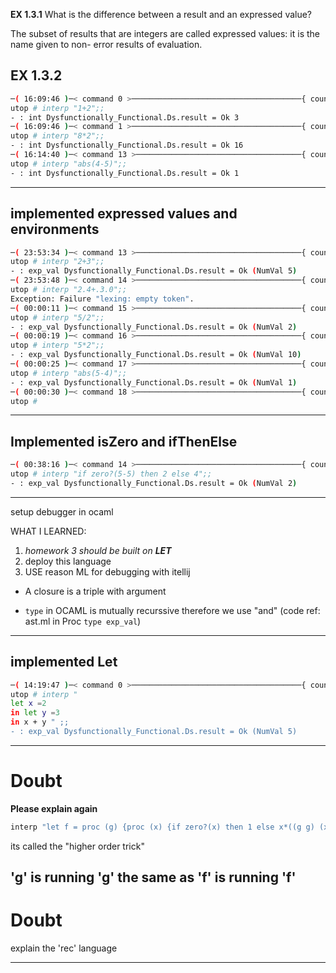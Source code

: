 **EX 1.3.1** What is the difference between a result and an expressed value?

The subset of results that are integers are called expressed values: it is the name given to non-
error results of evaluation.

**EX 1.3.2**
--------------------------------------
```bash
─( 16:09:46 )─< command 0 >──────────────────────────────────────{ counter: 0 }─
utop # interp "1+2";;
- : int Dysfunctionally_Functional.Ds.result = Ok 3
─( 16:09:46 )─< command 1 >──────────────────────────────────────{ counter: 0 }─
utop # interp "8*2";;
- : int Dysfunctionally_Functional.Ds.result = Ok 16
─( 16:14:40 )─< command 13 >─────────────────────────────────────{ counter: 0 }─
utop # interp "abs(4-5)";;
- : int Dysfunctionally_Functional.Ds.result = Ok 1
```
----------------------------------------

**implemented expressed values and environments**
----------------------------------------
```bash
─( 23:53:34 )─< command 13 >─────────────────────────────────────{ counter: 0 }─
utop # interp "2+3";;
- : exp_val Dysfunctionally_Functional.Ds.result = Ok (NumVal 5)
─( 23:53:48 )─< command 14 >─────────────────────────────────────{ counter: 0 }─
utop # interp "2.4+.3.0";;
Exception: Failure "lexing: empty token".
─( 00:00:11 )─< command 15 >─────────────────────────────────────{ counter: 0 }─
utop # interp "5/2";;
- : exp_val Dysfunctionally_Functional.Ds.result = Ok (NumVal 2)
─( 00:00:19 )─< command 16 >─────────────────────────────────────{ counter: 0 }─
utop # interp "5*2";;
- : exp_val Dysfunctionally_Functional.Ds.result = Ok (NumVal 10)
─( 00:00:25 )─< command 17 >─────────────────────────────────────{ counter: 0 }─
utop # interp "abs(5-4)";;
- : exp_val Dysfunctionally_Functional.Ds.result = Ok (NumVal 1)
─( 00:00:30 )─< command 18 >─────────────────────────────────────{ counter: 0 }─
utop #
``` 
----------------------------------------

**Implemented isZero and ifThenElse**
----------------------------------------
```bash
─( 00:38:16 )─< command 14 >─────────────────────────────────────{ counter: 0 }─
utop # interp "if zero?(5-5) then 2 else 4";;
- : exp_val Dysfunctionally_Functional.Ds.result = Ok (NumVal 2)
```
----------------------------------------
setup debugger in ocaml

WHAT I LEARNED:

1) _homework 3 should be built on **LET**_
2) deploy this language  
3) USE reason ML for debugging with itellij

* A closure is a triple with argument

* `type` in OCAML is mutually recurssive therefore we use "and" (code ref: ast.ml in Proc `type exp_val`)

------------------------------------------------


**implemented Let**
------------------------------------------------
```bash
─( 14:19:47 )─< command 0 >──────────────────────────────────────{ counter: 0 }─
utop # interp "
let x =2
in let y =3
in x + y " ;;
- : exp_val Dysfunctionally_Functional.Ds.result = Ok (NumVal 5)
```
------------------------------------------------

# Doubt


**Please explain again**

```ocaml
interp "let f = proc (g) {proc (x) {if zero?(x) then 1 else x*((g g) (x-1)}} in ((f f) 5)";;
```
its called the "higher order trick"

'g' is running 'g' the same as 'f' is running 'f'
------------------------------------------------

# Doubt

explain the 'rec' language

------------------------------------------------

